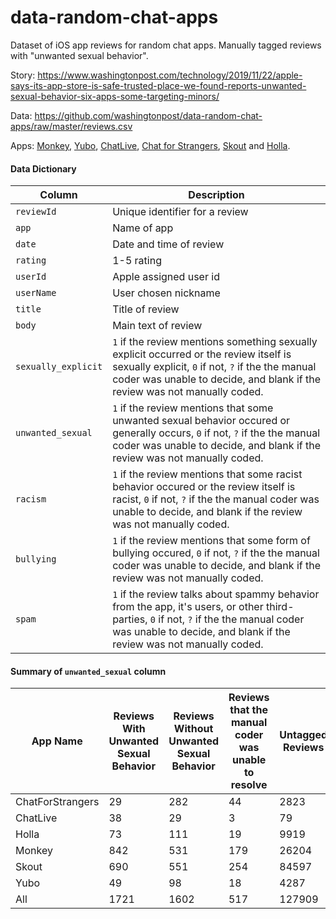 # data-random-chat-apps

Dataset of iOS app reviews for random chat apps. Manually tagged reviews with "unwanted sexual behavior".

Story: https://www.washingtonpost.com/technology/2019/11/22/apple-says-its-app-store-is-safe-trusted-place-we-found-reports-unwanted-sexual-behavior-six-apps-some-targeting-minors/

Data: https://github.com/washingtonpost/data-random-chat-apps/raw/master/reviews.csv

Apps: [Monkey](https://apps.apple.com/us/app/monkey/id1165924249), [Yubo](https://apps.apple.com/us/app/yubo-make-new-friends/id1038653883), [ChatLive](https://apps.apple.com/us/app/chatlive-random-video-chat/id1442099894), [Chat for Strangers](https://apps.apple.com/us/app/chat-for-strangers-video-chat/id447269854), [Skout](https://apps.apple.com/us/app/skout-meet-new-people/id302324249) and [Holla](https://apps.apple.com/us/app/holla-live-random-video-chat/id1125318983).

#### Data Dictionary

Column | Description
------ | ------------------
`reviewId`| Unique identifier for a review
`app`| Name of app
`date`| Date and time of review
`rating`| 1-5 rating
`userId`| Apple assigned user id
`userName`| User chosen nickname
`title`| Title of review
`body`| Main text of review
`sexually_explicit`| `1` if the review mentions something sexually explicit occurred or the review itself is sexually explicit, `0` if not, `?` if the the manual coder was unable to decide, and blank if the review was not manually coded.
`unwanted_sexual`| `1` if the review mentions that some unwanted sexual behavior occured or generally occurs, `0` if not, `?` if the the manual coder was unable to decide, and blank if the review was not manually coded.
`racism`| `1` if the review mentions that some racist behavior occured or the review itself is racist, `0` if not, `?` if the the manual coder was unable to decide, and blank if the review was not manually coded.
`bullying`| `1` if the review mentions that some form of bullying occured, `0` if not, `?` if the the manual coder was unable to decide, and blank if the review was not manually coded.
`spam`| `1` if the review talks about spammy behavior from the app, it's users, or other third-parties, `0` if not, `?` if the the manual coder was unable to decide, and blank if the review was not manually coded.


#### Summary of `unwanted_sexual` column

| App Name | Reviews With Unwanted Sexual Behavior | Reviews Without Unwanted Sexual Behavior | Reviews that the manual coder was unable to resolve | Untagged Reviews |
------|------|-------|--------------|----------|
| ChatForStrangers | 29 | 282 | 44 | 2823 | 3178 |
| ChatLive | 38 | 29 | 3 | 79 | 149 |
| Holla | 73 | 111 | 19 | 9919 | 10122 |
| Monkey | 842 | 531 | 179 | 26204 | 27756 |
| Skout | 690 | 551 | 254 | 84597 | 86092 |
| Yubo | 49 | 98 | 18 | 4287 | 4452 |
| All | 1721 | 1602 | 517 | 127909 | 131749 |
